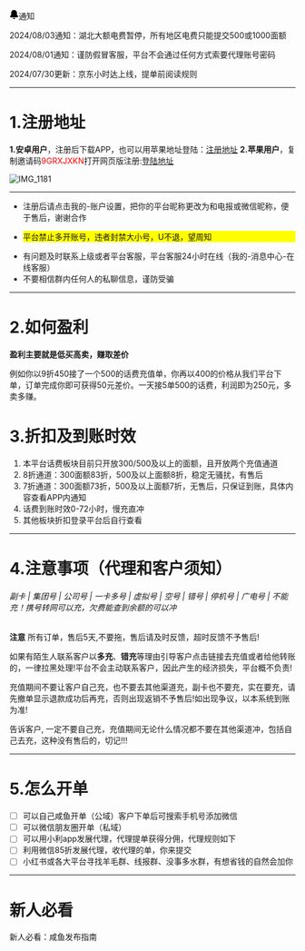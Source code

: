 <svg xmlns="http://www.w3.org/2000/svg" viewBox="0 0 16 16" width="16" height="16"><path d="M8 16c.9 0 1.7-.6 1.9-1.5.1-.3-.1-.5-.4-.5h-3c-.3 0-.5.2-.4.5.2.9 1 1.5 1.9 1.5ZM3 5c0-2.8 2.2-5 5-5s5 2.2 5 5v3l1.7 2.6c.2.2.3.5.3.8 0 .8-.7 1.5-1.5 1.5h-11c-.8.1-1.5-.6-1.5-1.4 0-.3.1-.6.3-.8L3 8.1V5Z"></path></svg>通知

2024/08/03通知：湖北大额电费暂停，所有地区电费只能提交500或1000面额

2024/08/01通知：谨防假冒客服，平台不会通过任何方式索要代理账号密码

2024/07/30更新：京东小时达上线，提单前阅读规则

-------

# 1.注册地址
**1.安卓用户**，注册后下载APP，也可以用苹果地址登陆：[注册地址](http://xl.baililai.xyz/Invitation/register#/?invite_code=9GRXJXKN&name=%25E5%25B0%258F%25E6%25B4%2581-%25E8%25AF%259D%25E8%25B4%25B9-%25E7%2594%25B5%25E8%25B4%25B98%25E6%258A%2598)
**2.苹果用户**，复制邀请码<font color="red">9GRXJXKN</font>打开网页版注册:[登陆地址](http://xl.baililai.xyz/h5#/)

![IMG_1181](https://github.com/user-attachments/assets/915fe0e9-dcac-47fe-84e2-fdcfcac83dca)

-------

 - 注册后请点击我的-账户设置，把你的平台昵称更改为和电报或微信昵称，便于售后，谢谢合作
 - <p style="background-color: yellow;">平台禁止多开账号，违者封禁大小号，U不退，望周知</p>
 - 有问题及时联系上级或者平台客服，平台客服24小时在线（我的-消息中心-在线客服）
 - 不要相信群内任何人的私聊信息，谨防受骗
-------
# 2.如何盈利
**盈利主要就是低买高卖，赚取差价**

例如你以9折450接了一个500的话费充值单，你再以400的价格从我们平台下单，订单完成你即可获得50元差价。一天接5单500的话费，利润即为250元，多卖多赚。

# 3.折扣及到账时效
1. 本平台话费板块目前只开放300/500及以上的面额，且开放两个充值通道
2. 8折通道：300面额83折，500及以上面额8折，稳定无骚扰，有售后
3. 7折通道：300面额73折，500及以上面额7折，无售后，只保证到账，具体内容查看APP内通知
4. 话费到账时效0-72小时，慢充直冲
5. 其他板块折扣登录平台后自行查看

-------

# 4.注意事项（代理和客户须知）


###### 副卡 | 集团号 | 公司号 | 一卡多号 | 虚拟号 | 空号 | 错号 | 停机号 | 广电号 | 不能充！携号转网可以充，欠费能查到余额的可以冲

**注意**
所有订单，售后5天,不要拖，售后请及时反馈，超时反馈不予售后!

如果有陌生人联系客户以**多充**、**错充**等理由引导客户点击链接去充值或者给他转账的，一律拉黑处理!平台不会主动联系客户，因此产生的经济损失，平台概不负责!

充值期间不要让客户自己充，也不要去其他渠道充，副卡也不要充，实在要充，请先撤单显示退款成功后再充，否则出现返销不予售后!如出现争议，以本系统到账为准!

告诉客户, 一定不要自己充，充值期间无论什么情况都不要在其他渠道冲，包括自己去充，这种没有售后的，切记!!!

-------
# 5.怎么开单

- [ ] 可以自己咸鱼开单（公域）客户下单后可搜索手机号添加微信
- [ ] 可以微信朋友圈开单（私域）
- [ ] 可以用小利app发展代理，代理提单获得分佣，代理规则如下
- [ ] 利用微信85折发展代理，收代理的单，你来提交
- [ ] 小红书或各大平台寻找羊毛群、线报群、没事多水群，有想省钱的自然会加你

-------
# 新人必看




新人必看：咸鱼发布指南
